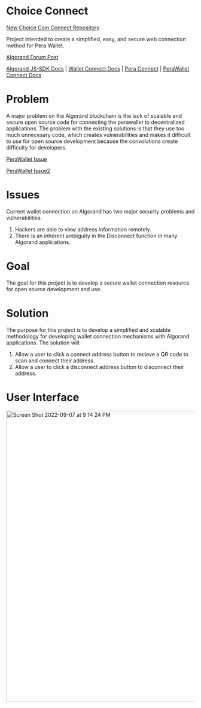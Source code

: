 # Choice Connect

[New Choice Coin Connect Repository](https://github.com/ChoiceCoin/Algorand-Protocol/tree/main/choiceconnect)

Project intended to create a simplified, easy, and secure web connection method for Pera Wallet. 

[Algorand Forum Post](https://forum.algorand.org/t/choice-coin-connect-for-algorand-addresses/7796)

[Algorand JS-SDK Docs](https://developer.algorand.org/docs/sdks/javascript/) | 
[Wallet Connect Docs](https://developer.algorand.org/docs/get-details/walletconnect/) |
[Pera Connect](https://github.com/perawallet/connect) | [PeraWallet Connect Docs](https://docs.perawallet.app/references/pera-connect/)

# Problem

A major problem on the Algorand blockchain is the lack of scalable and secure open source code for connecting the perawallet to decentralized applications.
The problem with the existing solutions is that they use too much unnecesary code, which creates vulnerabilities and makes it difficult to use for open source development because the convolutions create difficulty for developers.

[PeraWallet Issue](https://github.com/perawallet/connect/issues/32)

[PeraWallet Issue2](https://github.com/perawallet/connect-examples/issues/2)

# Issues
Current wallet connection on Algorand has two major security problems and vulnerabilities.

1. Hackers are able to view address information remotely.
2. There is an inherent ambiguity in the Disconnect function in many Algorand applications.

# Goal

The goal for this project is to develop a secure wallet connection resource for open source development and use.

# Solution

The purpose for this project is to develop a simplified and scalable methodology for developing wallet connection mechanisms with Algorand applications. The solution will:

1. Allow a user to click a connect address button to recieve a QR code to scan and connect their address.
2. Allow a user to click a disconnect address button to disconnect their address.

# User Interface
<img width="778" alt="Screen Shot 2022-09-07 at 9 14 24 PM" src="https://user-images.githubusercontent.com/43055154/189033099-ba7362ff-6189-4f27-8342-74f6dfd450a1.png">

